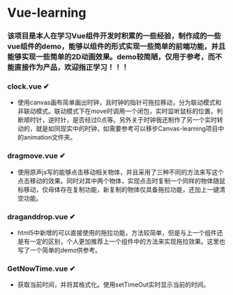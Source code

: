 # Vue-learning

### 该项目是本人在学习Vue组件开发时积累的一些经验，制作成的一些vue组件的demo，能够以组件的形式实现一些简单的前端功能，并且能够实现一些简单的2D动画效果。demo较简陋，仅用于参考，而不能直接作为产品，欢迎指正学习！！！

### clock.vue ✔
* 使用canvas画布简单画出时钟，且时钟的指针可拖拉移动，分为联动模式和非联动模式。联动模式下在move时调用一个闭包，实时监听鼠标的位置，判断顺时针，逆时针，是否经过0点等。另外关于时钟我还制作了另一个实时转动的，就是如同现实中的时钟，如需要参考可以移步Canvas-learning项目中的animation文件夹。

### dragmove.vue ✔
* 使用原声js写的能够点击移动相关物体，并且采用了三种不同的方法来写这个点击移动的效果。同时对其中两个物体，实现点击时复制一个同样的物体随鼠标移动，仅母体存在复制功能，新复制的物体仅具备拖拉功能，还加上一键清空功能。

### draganddrop.vue ✔
* html5中新增的可以直接使用的拖拉功能，方法较简单，但是与上一个组件还是有一定的区别，个人更加推荐上一个组件中的方法来实现拖拉效果。这里也写了一个简单的demo供参考。

### GetNowTime.vue ✔
* 获取当前时间，并将其格式化。使用setTimeOut实时显示当前的时间。
